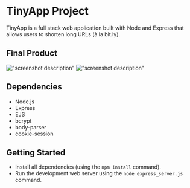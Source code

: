 # TinyApp Project

TinyApp is a full stack web application built with Node and Express that allows users to shorten long URLs (à la bit.ly).

## Final Product

!["screenshot description"](https://raw.github.com/JingfZhang/TinyApp/login.jpg)
!["screenshot description"](#)

## Dependencies

- Node.js
- Express
- EJS
- bcrypt
- body-parser
- cookie-session

## Getting Started

- Install all dependencies (using the `npm install` command).
- Run the development web server using the `node express_server.js` command.

